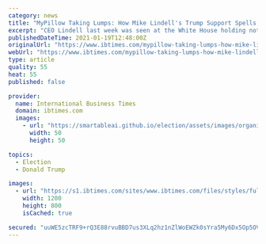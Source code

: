 ```yaml
---
category: news
title: "MyPillow Taking Lumps: How Mike Lindell's Trump Support Spells Downfall"
excerpt: "CEO Lindell last week was seen at the White House holding notes that seem to support many of the conspiracy theories surrounding election fraud."
publishedDateTime: 2021-01-19T12:48:00Z
originalUrl: "https://www.ibtimes.com/mypillow-taking-lumps-how-mike-lindells-trump-support-spells-downfall-3125478"
webUrl: "https://www.ibtimes.com/mypillow-taking-lumps-how-mike-lindells-trump-support-spells-downfall-3125478"
type: article
quality: 55
heat: 55
published: false

provider:
  name: International Business Times
  domain: ibtimes.com
  images:
    - url: "https://smartableai.github.io/election/assets/images/organizations/ibtimes.com-50x50.jpg"
      width: 50
      height: 50

topics:
  - Election
  - Donald Trump

images:
  - url: "https://s1.ibtimes.com/sites/www.ibtimes.com/files/styles/full/public/2020/11/04/gettyimages-1218940907.jpg"
    width: 1200
    height: 800
    isCached: true

secured: "uuWE5zcTRF9+rQ3E88rvuBBD7us3XLq2hz1nZlWoEWZk0sYra5My6Dx5Op5OVVmeWG7ug2OjfkmKtVQ531WbgggHDAUgTP+SEY8d5cmiFEM8LW+4RtyDr4J+82H3UEy4b4Mz7nG4myxVFUFRUp6yfzb4Is7IsrdZfACP7oDZcVXT8Ur83hx5GceowmDfWf+RPJPJW+MGIl7NAUYrwPt4D+KhAEWbWNyARpSYu1NLbVi7tcJE43RazricAes324pWzc7AexdWVnSo+VZSYDZloCClL7RZBpDwK2Em7KZeWhpwfehQyG6RvnjUT+oWzhJ4nLuiz7nGX2kO6CwJcIin38UyG6/SmoLUoKYlrtHL48I=;VBz0ULjo4DZ7EaQEPe8FpA=="
---
```


